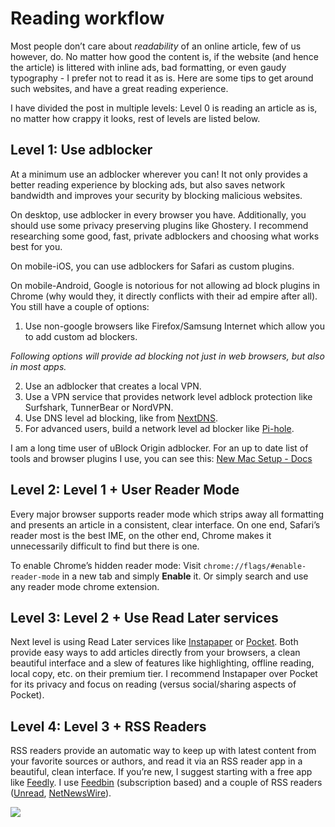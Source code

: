 
# Reading workflow
Most people don’t care about *readability* of an online article, few of us however, do. No matter how good the content is, if the website (and hence the article) is littered with inline ads, bad formatting, or even gaudy typography - I prefer not to read it as is. Here are some tips to get around such websites, and have a great reading experience.

I have divided the post in multiple levels: Level 0 is reading an article as is, no matter how crappy it looks, rest of levels are listed below.

## Level 1: Use adblocker

At a minimum use an adblocker wherever you can! It not only provides a better reading experience by blocking ads, but also saves network bandwidth and improves your security by blocking malicious websites.

On desktop, use adblocker in every browser you have. Additionally, you should use some privacy preserving plugins like Ghostery. I recommend researching some good, fast, private adblockers and choosing what works best for you.

On mobile-iOS, you can use adblockers for Safari as custom plugins.

On mobile-Android, Google is notorious for not allowing ad block plugins in Chrome (why would they, it directly conflicts with their ad empire after all). You still have a couple of options:
1. Use non-google browsers like Firefox/Samsung Internet which allow you to add custom ad blockers.

*Following options will provide ad blocking not just in web browsers, but also in most apps.*

2. Use an adblocker that creates a local VPN.
3. Use a VPN service that provides network level adblock protection like Surfshark, TunnerBear or NordVPN. 
4. Use DNS level ad blocking, like from [NextDNS](https://nextdns.io).
5. For advanced users, build a network level ad blocker like [Pi-hole](https://pi-hole.net).

I am a long time user of uBlock Origin adblocker. For an up to date list of tools and browser plugins I use, you can see this: [New Mac Setup - Docs](https://docs.daitya.info/macos/new-mac-setup)

## Level 2: Level 1 + User Reader Mode

Every major browser supports reader mode which strips away all formatting and presents an article in a consistent, clear interface. On one end, Safari’s reader most is the best IME, on the other end, Chrome makes it unnecessarily difficult to find but there is one.

To enable Chrome’s hidden reader mode: Visit `chrome://flags/#enable-reader-mode` in a new tab and simply **Enable** it. Or simply search and use any reader mode chrome extension.

## Level 3: Level 2 + Use Read Later services

Next level is using Read Later services like [Instapaper](https://www.instapaper.com) or [Pocket](https://getpocket.com/en/). Both provide easy ways to add articles directly from your browsers, a clean beautiful interface and a slew of features like highlighting, offline reading, local copy, etc. on their premium tier. I recommend Instapaper over Pocket for its privacy and focus on reading (versus social/sharing aspects of Pocket).

## Level 4: Level 3 + RSS Readers

RSS readers provide an automatic way to keep up with latest content from your favorite sources or authors, and read it via an RSS reader app in a beautiful, clean interface. If you’re new, I suggest starting with a free app like [Feedly](https://feedly.com). I use [Feedbin](https://feedbin.com) (subscription based) and a couple of RSS readers ([Unread](https://apps.apple.com/us/app/unread-an-rss-reader/id1363637349), [NetNewsWire](https://netnewswire.com)). 

![](2022-05-03/rss-reading-workflow.png)
